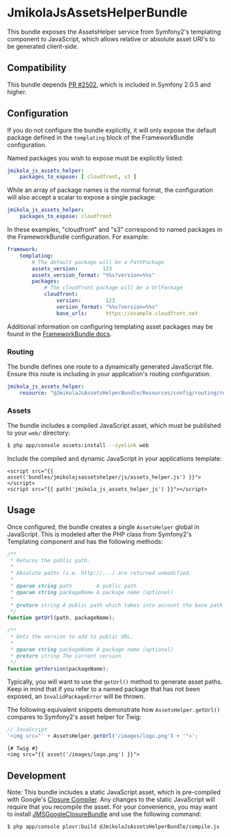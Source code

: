 # JmikolaJsAssetsHelperBundle

This bundle exposes the AssetsHelper service from Symfony2's templating
component to JavaScript,  which allows relative or absolute asset URI's to be
generated client-side.

## Compatibility

This bundle depends [PR #2502][], which is included in Symfony 2.0.5 and higher.

## Configuration

If you do not configure the bundle explicitly, it will only expose the default
package defined in the `templating` block of the FrameworkBundle configuration.

Named packages you wish to expose must be explicitly listed:

```yml
jmikola_js_assets_helper:
    packages_to_expose: [ cloudfront, s3 ]
```

While an array of package names is the normal format, the configuration will
also accept a scalar to expose a single package:

```yml
jmikola_js_assets_helper:
    packages_to_expose: cloudfront
```

In these examples, "cloudfront" and "s3" correspond to named packages in the
FrameworkBundle configuration. For example:

```yml
framework:
    templating:
        # The default package will be a PathPackage
        assets_version:        123
        assets_version_format: "%%s?version=%%s"
        packages:
            # The cloudfront package will be a UrlPackage
            cloudfront:
                version:        123
                version_format: "%%s?version=%%s"
                base_urls:      https://example.cloudfront.net
```

Additional information on configuring templating asset packages may be found in
the [FrameworkBundle docs][].

### Routing

The bundle defines one route to a dynamically generated JavaScript file. Ensure
this route is including in your application's routing configuration:

```yml
jmikola_js_assets_helper:
    resource: "@JmikolaJsAssetsHelperBundle/Resources/config/routing/routing.xml"
```

### Assets

The bundle includes a compiled JavaScript asset, which must be published to your
`web/` directory:

```bash
$ php app/console assets:install --symlink web
```

Include the compiled and dynamic JavaScript in your applications template:

```jinja
<script src="{{ asset('bundles/jmikolajsassetshelper/js/assets_helper.js') }}"></script>
<script src="{{ path('jmikola_js_assets_helper_js') }}"></script>
```

## Usage

Once configured, the bundle creates a single `AssetsHelper` global in JavaScript.
This is modeled after the PHP class from Symfony2's Templating component and
has the following methods:

```js
/**
 * Returns the public path.
 *
 * Absolute paths (i.e. http://...) are returned unmodified.
 *
 * @param string path        A public path
 * @param string packageName A package name (optional)
 *
 * @return string A public path which takes into account the base path and URL path
 */
function getUrl(path, packageName);

/**
 * Gets the version to add to public URL.
 *
 * @param string packageName A package name (optional)
 * @return string The current version
 */
function getVersion(packageName);
```

Typically, you will want to use the `getUrl()` method to generate asset paths.
Keep in mind that if you refer to a named package that has not been exposed, an
`InvalidPackageError` will be thrown.

The following equivalent snippets demonstrate how `AssetsHelper.getUrl()`
compares to Symfony2's asset helper for Twig: 

```js
// JavaScript
'<img src="' + AssetsHelper.getUrl('/images/logo.png') + '">';
```

```jinja
{# Twig #}
<img src="{{ asset('/images/logo.png') }}">
```

## Development

Note: This bundle includes a static JavaScript asset, which is pre-compiled with
Google's [Closure Compiler][]. Any changes to the static JavaScript will require
that you recompile the asset. For your convenience, you may want to install
[JMSGoogleClosureBundle][] and use the following command:

```bash
$ php app/console plovr:build @JmikolaJsAssetsHelperBundle/compile.js
```

  [PR #2502]: https://github.com/symfony/symfony/pull/2502
  [FrameworkBundle docs]: http://symfony.com/doc/current/reference/configuration/framework.html#templating
  [Closure Compiler]: http://code.google.com/closure/compiler/
  [JMSGoogleClosureBundle]: https://github.com/schmittjoh/JMSGoogleClosureBundle
